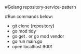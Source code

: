 #Golang repository-service-pattern

#Run commands below:
- git clone {repository}
- go mod tidy
- go get . or go mod vendor
- go run main.go 
- open localhost:9001